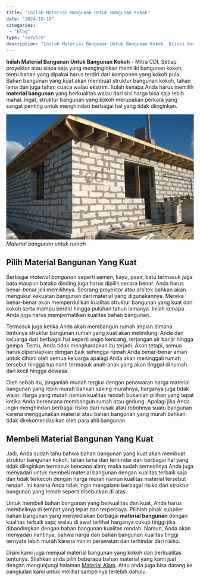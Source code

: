 ```yaml
---
title: "Inilah Material Bangunan Untuk Bangunan Kokoh"
date: "2024-10-19"
categories:
 - "blog"
type: "service"
description: "Inilah Material Bangunan Untuk Bangunan Kokoh. Disini kami juga menjual material bangunan yang kokoh dan berkualitas tentunya. Silahkan anda pilih beberapa b..."
---
```


**Inilah Material Bangunan Untuk Bangunan Kokoh** - Mitra CDI. Setiap proyektor atau siapa saja yang menginginkan memiliki bangunan kokoh, tentu bahan yang dipakai harus terdiri dari komponen yang kokoh pula. Bahan bangunan yang kuat akan membuat struktur bangunan kokoh, tahan lama dan juga tahan cuaca walau ekstrim. Itulah kenapa Anda harus memilih **material bangunan** yang berkualitas walau dari sisi harga bisa saja lebih mahal. Ingat, struktur bangunan yang kokoh merupakan perkara yang sangat penting untuk menghindari berbagai hal yang tidak diinginkan.

![Material bangunan untuk rumah](/images/blog/beton-untuk-rumah.jpg)
*Material bangunan untuk rumah*

 ## Pilih Material Bangunan Yang Kuat

Berbagai _material bangunan_ seperti semen, kayu, pasir, batu termasuk juga bata maupun batako dinding juga harus dipilih secara benar. Anda harus benar-benar jeli memilihnya. Seorang proyektor atau arsitek bahkan akan mengukur kekuatan bangunan dari material yang digunakannya. Mereka benar-benar akan memperdulikan kualitas struktur bangunan yang kuat dan kokoh serta mampu berdiri hingga puluhan tahun lamanya. Inilah kenapa Anda juga harus memperhatikan kualitas bahan bangunan.

Termasuk juga ketika Anda akan membangun rumah impian dimana tentunya struktur bangunan rumah yang kuat akan melindungi Anda dan keluarga dari berbagai hal seperti angin kencang, terjangan air banjir hingga gempa. Tentu, Anda tidak mengharapkan itu terjadi. Akan tetapi, semua harus dipersiapkan dengan baik sehingga rumah Anda benar-benar aman untuk dihuni oleh semua keluarga apalagi Anda akan meninggali rumah tersebut hingga tua nanti termasuk anak-anak yang akan tinggal di rumah dari kecil hingga dewasa.

Oleh sebab itu, janganlah mudah tergiur dengan penawaran harga material bangunan yang lebih murah bahkan saking murahnya, harganya juga tidak wajar. Harga yang murah namun kualitas rendah bukanlah pilihan yang tepat ketika Anda berencana membangun rumah atau gedung. Apalagi jika Anda ingin menghindari berbagai risiko dari rusak atau robohnya suatu bangunan karena menggunakan material atau bahan bangunan yang murah bahkan tidak direkomendasikan oleh para ahli bangunan.

 ## Membeli Material Bangunan Yang Kuat

Jadi, Anda sudah tahu bahwa bahan bangunan yang kuat akan membuat struktur bangunan kokoh, tahan lama dan terhindar dari berbagai hal yang tidak diinginkan termasuk bencana alam; maka sudah semestinya Anda juga menyadari untuk membeli material bangunan dengan kualitas terbaik saja dan tidak terkecoh dengan harga murah namun kualitas material tersebut rendah. Ini karena Anda tidak ingin mengalami berbagai risiko dari struktur bangunan yang lemah seperti disebutkan di atas.

Untuk membeli bahan bangunan yang berkualitas dan kuat, Anda harus membelinya di tempat yang tepat dan terpercaya. Pilihlah pihak supplier bahan bangunan yang menyediakan berbagai **material bangunan** dengan kualitas terbaik saja; walau di awal terlihat harganya cukup tinggi jika dibandingkan dengan bahan bangunan kualitas rendah. Namun, Anda akan menyadari nantinya, bahwa harga dari bahan bangunan kualitas tinggi ternyata lebih murah karena minim perawatan dan terhindar dari risiko.

Disini kami juga menjual material bangunan yang kokoh dan berkualitas tentunya. Silahkan anda pilih beberapa bahan material yang kami jual dengan mengunjungi halaman [Material Alam](/jual-material). Atau anda juga bisa datang ke pangkalan kami untuk melihat sampelnya terlebih dahulu.

